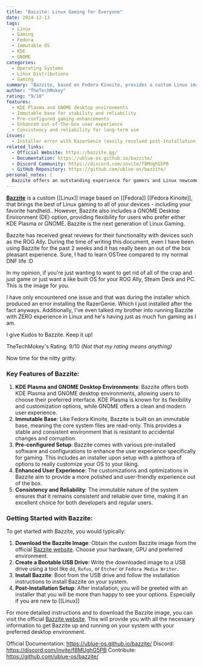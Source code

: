 ```yaml
---
title: "Bazzite: Linux Gaming for Everyone"
date: 2024-12-13
tags:
  - Linux
  - Gaming
  - Fedora
  - Immutable OS
  - KDE
  - GNOME
categories:
  - Operating Systems
  - Linux Distributions
  - Gaming
summary: "Bazzite, based on Fedora Kinoite, provides a custom Linux image tailored for gaming, with KDE and GNOME desktop environments, an immutable base, and pre-configured gaming setups."
author: "TheTechMokey"
rating: "9/10"
features:
  - KDE Plasma and GNOME desktop environments
  - Immutable base for stability and reliability
  - Pre-configured gaming enhancements
  - Enhanced out-of-the-box user experience
  - Consistency and reliability for long-term use
issues:
  - Installer error with RazerGenie (easily resolved post-installation).
related_links:
  - Official Website: https://bazzite.gg/
  - Documentation: https://ublue-os.github.io/bazzite/
  - Discord Community: https://discord.com/invite/f8MUghG5PB
  - GitHub Repository: https://github.com/ublue-os/bazzite/
personal_notes: |
  Bazzite offers an outstanding experience for gamers and Linux newcomers alike. Highly recommended for devices like the ROG Ally, Steam Deck, and gaming PCs.
---
```



**[Bazzite](https://bazzite.gg/)** is a custom [[Linux]] image based on [[Fedora]] [[Fedora Kinoite]], that brings the best of Linux gaming to all of your devices - including your favorite handheld.. However, Bazzite also includes a GNOME Desktop Environment (DE) option, providing flexibility for users who prefer either KDE Plasma or GNOME. Bazzite is the next generation of Linux Gaming. 

Bazzite has received great reviews for their functionality with devices such as the ROG Ally. During the time of writing this document, even I have been using Bazzite for the past 2 weeks and it has really been an out of the box pleasant experience. Sure, I had to learn OSTree compared to my normal DNF life :D 

In my opinion, if you're just wanting to want to get rid of all of the crap and just game or just want a like built OS for your ROG Ally, Steam Deck and PC. This is the image for you.

I have only encountered one issue and that was during the installer which produced an error installing the RazerGenie. Which I just installed after the fact anyways. Additionally, I've even talked my brother into running Bazzite with ZERO experience in Linux and he's having just as much fun gaming as I am.

I give Kudos to Bazzite. Keep it up!

TheTechMokey's Rating: 9/10 
*(Not that my rating means anything)*

Now time for the nitty gritty.
### Key Features of Bazzite:

1. **KDE Plasma and GNOME Desktop Environments**: Bazzite offers both KDE Plasma and GNOME desktop environments, allowing users to choose their preferred interface. KDE Plasma is known for its flexibility and customization options, while GNOME offers a clean and modern user experience.
2. **Immutable Base**: Like Fedora Kinoite, Bazzite is built on an immutable base, meaning the core system files are read-only. This provides a stable and consistent environment that is resistant to accidental changes and corruption.
3. **Pre-configured Setup**: Bazzite comes with various pre-installed software and configurations to enhance the user experience specifically for gaming. This includes an installer upon setup with a plethora of options to really customize your OS to your liking.
4. **Enhanced User Experience**: The customizations and optimizations in Bazzite aim to provide a more polished and user-friendly experience out of the box.
5. **Consistency and Reliability**: The immutable nature of the system ensures that it remains consistent and reliable over time, making it an excellent choice for both developers and regular users.

### Getting Started with Bazzite:

To get started with Bazzite, you would typically:

1. **Download the Bazzite Image**: Obtain the custom Bazzite image from the official [Bazzite website](https://bazzite.gg/). Choose your hardware, GPU and preferred environment.
2. **Create a Bootable USB Drive**: Write the downloaded image to a USB drive using a tool like `dd`, `Rufus`, or `Etcher` or `Fedora Media Writer`.
3. **Install Bazzite**: Boot from the USB drive and follow the installation instructions to install Bazzite on your system.
5. **Post-Installation Setup**: After installation, you will be greeted with an installer that you will be more than happy to see your options. Especially if you are new to [[Linux]]

For more detailed instructions and to download the Bazzite image, you can visit the official [Bazzite website](https://bazzite.gg/). This will provide you with all the necessary information to get Bazzite up and running on your system with your preferred desktop environment.

Official Documentation: https://ublue-os.github.io/bazzite/
Discord: https://discord.com/invite/f8MUghG5PB
Contribute: https://github.com/ublue-os/bazzite/